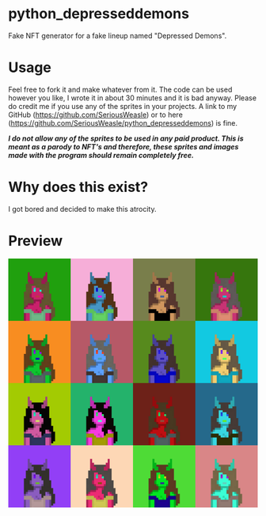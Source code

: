 # python_depresseddemons
Fake NFT generator for a fake lineup named "Depressed Demons".

# Usage
Feel free to fork it and make whatever from it. The code can be used however you like, I wrote it in about 30 minutes and it is bad anyway.
Please do credit me if you use any of the sprites in your projects. A link to my GitHub (https://github.com/SeriousWeasle) or to here (https://github.com/SeriousWeasle/python_depresseddemons) is fine.

***I do not allow any of the sprites to be used in any paid product. This is meant as a parody to NFT's and therefore, these sprites and images made with the program should remain completely free.***

# Why does this exist?
I got bored and decided to make this atrocity.

# Preview
![Depressed Demons preview image](./cursed_1640275067.0904028.png)
